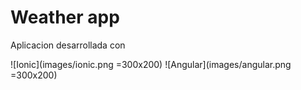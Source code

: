 

# Weather app


Aplicacion desarrollada con <br>

![Ionic](images/ionic.png =300x200)
![Angular](images/angular.png =300x200)
